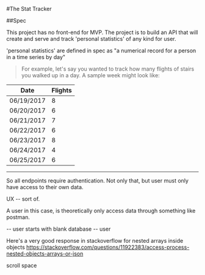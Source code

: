 #The Stat Tracker

##Spec

This project has no front-end for MVP. The project is to build an API that will create and serve and track 'personal statistics' of any kind for user.

'personal statistics' are defined in spec as "a numerical record for a person in a time series by day"

>For example, let's say you wanted to track how many flights of stairs you walked up in a day. A sample week might look like:


|    Date    | Flights |
| ---------- | ------- |
| 06/19/2017 |    8    |
| 06/20/2017 |    6    |
| 06/21/2017 |    7    |
| 06/22/2017 |    6    |
| 06/23/2017 |    8    |
| 06/24/2017 |    4    |
| 06/25/2017 |    6    |

________________________________


So all endpoints require authentication. Not only that, but user must only have access to their own data.

UX -- sort of.

A user in this case, is theoretically only access data through something like postman.

-- user starts with blank database
-- user



Here's a very good response in stackoverflow for nested arrays inside objects
https://stackoverflow.com/questions/11922383/access-process-nested-objects-arrays-or-json









scroll space
